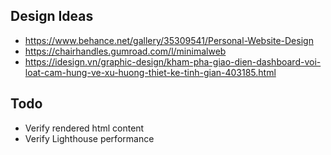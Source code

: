 ## Design Ideas

- https://www.behance.net/gallery/35309541/Personal-Website-Design
- https://chairhandles.gumroad.com/l/minimalweb
- https://idesign.vn/graphic-design/kham-pha-giao-dien-dashboard-voi-loat-cam-hung-ve-xu-huong-thiet-ke-tinh-gian-403185.html

## Todo

- Verify rendered html content
- Verify Lighthouse performance

